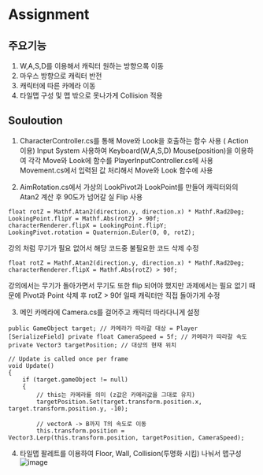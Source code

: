 # Assignment
## 주요기능

1. W,A,S,D를 이용해서 캐릭터 원하는 방향으록 이동
2. 마우스 방향으로 캐릭터 반전
3. 캐릭터에 따른 카메라 이동
4. 타일맵 구성 및 맵 밖으로 못나가게 Collision 적용


   
## Souloution
1. CharacterController.cs를 통해 Move와 Look을 호출하는 함수 사용 ( Action 이용)
   Input System 사용하여 Keyboard(W,A,S,D) Mouse(position)을 이용하여 각각 Move와 Look에 함수를 PlayerInputController.cs에 사용
   Movement.cs에서 입력된 값 처리해서 Move와 Look 함수에 사용



2. AimRotation.cs에서 가상의 LookPivot과 LookPoint를 만들어 캐릭터와의 Atan2 계산 후 90도가 넘어갈 실 Flip 사용
 ```
 float rotZ = Mathf.Atan2(direction.y, direction.x) * Mathf.Rad2Deg;
 LookingPoint.flipY = Mathf.Abs(rotZ) > 90f;
 characterRenderer.flipX = LookingPoint.flipY;
 LookingPivot.rotation = Quaternion.Euler(0, 0, rotZ);
```
강의 처럼 무기가 필요 없어서 해당 코드중 불필요한 코드 삭제 수정
>>>>
```
float rotZ = Mathf.Atan2(direction.y, direction.x) * Mathf.Rad2Deg;
characterRenderer.flipX = Mathf.Abs(rotZ) > 90f;    
```
강의에서는 무기가 돌아가면서 무기도 또한 flip 되어야 했지만 과제에서는 필요 없기 때문에
Pivot과 Point 삭제 후 rotZ > 90f 일때 캐릭터만 직접 돌아가게 수정



3. 메인 카메라에 Camera.cs를 걸어주고 캐릭터 따라다니게 설정
```
public GameObject target; // 카메라가 따라갈 대상 = Player
[SerializeField] private float CameraSpeed = 5f; // 카메라가 따라갈 속도
private Vector3 targetPosition; // 대상의 현재 위치

// Update is called once per frame
void Update()
{
    if (target.gameObject != null)
    {
        // this는 카메라를 의미 (z값은 카메라값을 그대로 유지)
        targetPosition.Set(target.transform.position.x, target.transform.position.y, -10);

        // vectorA -> B까지 T의 속도로 이동
        this.transform.position = Vector3.Lerp(this.transform.position, targetPosition, CameraSpeed);
```




4. 타일맵 팔레트를 이용하여 Floor, Wall, Collision(투명화 시킴) 나눠서 맵구성 
   ![image](https://github.com/Leejungsuk96/Assignment/assets/114940193/6ead441a-709d-4708-bd12-0d8fd49b3d9f)

